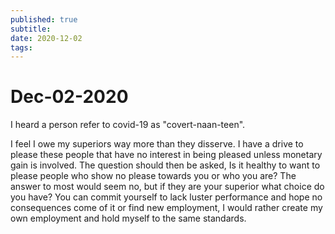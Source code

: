```yaml
---
published: true
subtitle: 
date: 2020-12-02
tags: 
---
```


# Dec-02-2020


I heard a person refer to covid-19 as "covert-naan-teen". 


I feel I owe my superiors way more than they disserve. I have a drive to please these people that have no interest in being pleased unless monetary gain is involved. The question should then be asked, Is it healthy to want to please people who show no please towards you or who you are? The answer to most would seem no, but if they are your superior what choice do you have? You can commit yourself to lack luster performance and hope no consequences come of it or find new employment, I would rather create my own employment and hold myself to the same standards.